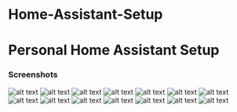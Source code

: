 # Home-Assistant-Setup
<h1>Personal Home Assistant Setup</h1>

<h3>Screenshots</h3>

![alt text](https://github.com/chriselera/Home-Assistant-Setup/blob/master/001-AlarmPanel.png?raw=true)
![alt text](https://github.com/chriselera/Home-Assistant-Setup/blob/master/002-Panel.png?raw=true)
![alt text](https://github.com/chriselera/Home-Assistant-Setup/blob/master/003-Admin.png?raw=true)
![alt text](https://github.com/chriselera/Home-Assistant-Setup/blob/master/004-Settings.png?raw=true)
![alt text](https://github.com/chriselera/Home-Assistant-Setup/blob/master/005-Batteries.png?raw=true)
![alt text](https://github.com/chriselera/Home-Assistant-Setup/blob/master/006-Sensors.png?raw=true)
![alt text](https://github.com/chriselera/Home-Assistant-Setup/blob/master/007-Lock.png?raw=true)
![alt text](https://github.com/chriselera/Home-Assistant-Setup/blob/master/008-DeviceStatus.png?raw=true)
![alt text](https://github.com/chriselera/Home-Assistant-Setup/blob/master/009-Switches.png?raw=true)
![alt text](https://github.com/chriselera/Home-Assistant-Setup/blob/master/010-TV.png?raw=true)
![alt text](https://github.com/chriselera/Home-Assistant-Setup/blob/master/011-Roku.png?raw=true)
![alt text](https://github.com/chriselera/Home-Assistant-Setup/blob/master/012-Ent2.png?raw=true)
![alt text](https://github.com/chriselera/Home-Assistant-Setup/blob/master/013-Ent1.png?raw=true)
![alt text](https://github.com/chriselera/Home-Assistant-Setup/blob/master/014-AC.png?raw=true)

